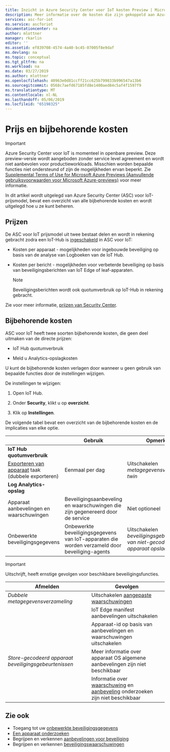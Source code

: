 ```yaml
---
title: Inzicht in Azure Security Center voor IoT kosten Preview | Microsoft Docs
description: Meer informatie over de kosten die zijn gekoppeld aan Azure Security Center voor IoT, en hoe u ze kunt beheren.
services: asc-for-iot
ms.service: ascforiot
documentationcenter: na
author: mlottner
manager: rkarlin
editor: ''
ms.assetid: ef839708-4574-4a40-bc45-07005f8e9daf
ms.devlang: na
ms.topic: conceptual
ms.tgt_pltfrm: na
ms.workload: na
ms.date: 03/27/2019
ms.author: mlottner
ms.openlocfilehash: 40963e0d81ccff21cc625b799833b996547a13b6
ms.sourcegitcommit: 0568c7aefd67185fd8e1400aed84c5af4f1597f9
ms.translationtype: MT
ms.contentlocale: nl-NL
ms.lasthandoff: 05/06/2019
ms.locfileid: "65198325"
---
```

# <a name="pricing-and-associated-costs"></a>Prijs en bijbehorende kosten

> [!IMPORTANT]
> Azure Security Center voor IoT is momenteel in openbare preview.
> Deze preview-versie wordt aangeboden zonder service level agreement en wordt niet aanbevolen voor productieworkloads. Misschien worden bepaalde functies niet ondersteund of zijn de mogelijkheden ervan beperkt. Zie [Supplemental Terms of Use for Microsoft Azure Previews (Aanvullende gebruiksvoorwaarden voor Microsoft Azure-previews)](https://azure.microsoft.com/support/legal/preview-supplemental-terms/) voor meer informatie.

In dit artikel wordt uitgelegd van Azure Security Center (ASC) voor IoT-prijsmodel, bevat een overzicht van alle bijbehorende kosten en wordt uitgelegd hoe u ze kunt beheren.

## <a name="pricing"></a>Prijzen

De ASC voor IoT prijsmodel uit twee bestaat delen en wordt in rekening gebracht zodra een IoT-Hub is [ingeschakeld](quickstart-onboard-iot-hub.md) in ASC voor IoT:

- Kosten per apparaat - mogelijkheden voor ingebouwde beveiliging op basis van de analyse van Logboeken van de IoT Hub.

- Kosten per bericht - mogelijkheden voor verbeterde beveiliging op basis van beveiligingsberichten van IoT Edge of leaf-apparaten.

  >[!Note]
  > Beveiligingsberichten wordt ook quotumverbruik op IoT-Hub in rekening gebracht.

Zie voor meer informatie, [prijzen van Security Center](https://azure.microsoft.com/pricing/details/security-center/).

## <a name="associated-costs"></a>Bijbehorende kosten

ASC voor IoT heeft twee soorten bijbehorende kosten, die geen deel uitmaken van de directe prijzen:

- IoT Hub quotumverbruik

- Meld u Analytics-opslagkosten

U kunt de bijbehorende kosten verlagen door wanneer u geen gebruik van bepaalde functies door de instellingen wijzigen.

De instellingen te wijzigen:

1. Open IoT Hub.

2. Onder **Security**, klikt u op **overzicht**.

3. Klik op **Instellingen**.

De volgende tabel bevat een overzicht van de bijbehorende kosten en de implicaties van elke optie.

|     | Gebruik | Opmerking |
| --- | --- | --- |
| **IoT Hub quotumverbruik** |  |
| [Exporteren van apparaat](https://docs.microsoft.com/azure/iot-hub/iot-hub-bulk-identity-mgmt#export-devices) taak (dubbele exporteren) | Eenmaal per dag | Uitschakelen _metagegevensverzameling twin_ |
| **Log Analytics-opslag** |  |
| Apparaat aanbevelingen en waarschuwingen| Beveiligingsaanbeveling en waarschuwingen die zijn gegenereerd door de service | Niet optioneel |
| Onbewerkte beveiligingsgegevens| Onbewerkte beveiligingsgegevens van IoT-apparaten die worden verzameld door beveiliging-agents | Uitschakelen _beveiligingsgebeurtenissen van niet-gecodeerd apparaat opslaan_ |

>[!Important]
> Uitschrijft, heeft ernstige gevolgen voor beschikbare beveiligingsfuncties.
  
| Afmelden | Gevolgen |
| --- | --- |
| _Dubbele metagegevensverzameling_ | Uitschakelen [aangepaste waarschuwingen](quickstart-create-custom-alerts.md) |
| | IoT Edge manifest aanbevelingen uitschakelen |
| | Apparaat-id op basis van aanbevelingen en waarschuwingen uitschakelen |
| _Store-gecodeerd apparaat beveiligingsgebeurtenissen_ | Meer informatie over apparaat OS algemene aanbevelingen zijn niet beschikbaar |
| | Informatie over [waarschuwing](concept-security-alerts.md) en [aanbeveling](concept-recommendations.md) onderzoeken zijn niet beschikbaar |


## <a name="see-also"></a>Zie ook

- Toegang tot uw [onbewerkte beveiligingsgegevens](how-to-security-data-access.md)
- [Een apparaat onderzoeken](how-to-investigate-device.md)
- Begrijpen en verkennen [aanbevelingen voor beveiliging](concept-recommendations.md)
- Begrijpen en verkennen [beveiligingswaarschuwingen](concept-security-alerts.md)

